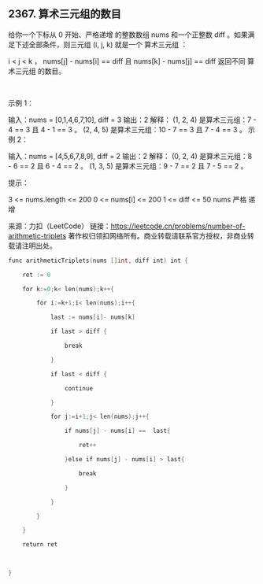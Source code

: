 ## 2367. 算术三元组的数目
给你一个下标从 0 开始、严格递增 的整数数组 nums 和一个正整数 diff 。如果满足下述全部条件，则三元组 (i, j, k) 就是一个 算术三元组 ：

i < j < k ，
nums[j] - nums[i] == diff 且
nums[k] - nums[j] == diff
返回不同 算术三元组 的数目。

 

示例 1：

输入：nums = [0,1,4,6,7,10], diff = 3
输出：2
解释：
(1, 2, 4) 是算术三元组：7 - 4 == 3 且 4 - 1 == 3 。
(2, 4, 5) 是算术三元组：10 - 7 == 3 且 7 - 4 == 3 。
示例 2：

输入：nums = [4,5,6,7,8,9], diff = 2
输出：2
解释：
(0, 2, 4) 是算术三元组：8 - 6 == 2 且 6 - 4 == 2 。
(1, 3, 5) 是算术三元组：9 - 7 == 2 且 7 - 5 == 2 。
 

提示：

3 <= nums.length <= 200
0 <= nums[i] <= 200
1 <= diff <= 50
nums 严格 递增

来源：力扣（LeetCode）
链接：https://leetcode.cn/problems/number-of-arithmetic-triplets
著作权归领扣网络所有。商业转载请联系官方授权，非商业转载请注明出处。

```go
func arithmeticTriplets(nums []int, diff int) int {

    ret := 0

    for k:=0;k< len(nums);k++{

        for i:=k+1;i< len(nums);i++{

            last := nums[i]- nums[k]

            if last > diff {

                break

            }

            if last < diff {

                continue

            }

            for j:=i+1;j< len(nums);j++{

                if nums[j] - nums[i] ==  last{

                    ret++                   

                }else if nums[j] - nums[i] > last{

                    break

                }

            }            

        }

    }

    return ret

  

}
```


